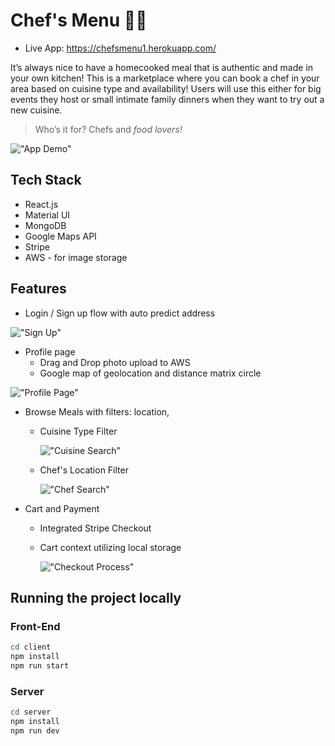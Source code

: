 # Chef's Menu :man_cook:

-   Live App: https://chefsmenu1.herokuapp.com/

It’s always nice to have a homecooked meal that is authentic and made in your own kitchen!
This is a marketplace where you can book a chef in your area based on cuisine type and
availability! Users will use this either for big events they host or small intimate family dinners
when they want to try out a new cuisine.

> Who’s it for?
> Chefs and _food lovers!_

!["App Demo"](https://thumbs.gfycat.com/PinkScratchyArabianoryx-size_restricted.gif?raw=true)

## Tech Stack

-   React.js
-   Material UI
-   MongoDB
-   Google Maps API
-   Stripe
-   AWS - for image storage

## Features

-   Login / Sign up flow with auto predict address

!["Sign Up"](https://thumbs.gfycat.com/ImperfectEnchantedAfghanhound-size_restricted.gif?raw=true)

-   Profile page
    -   Drag and Drop photo upload to AWS
    -   Google map of geolocation and distance matrix circle

!["Profile Page"](https://thumbs.gfycat.com/WillingWetEmperorpenguin-size_restricted.gif?raw=true)

-   Browse Meals with filters: location,

    -   Cuisine Type Filter

        !["Cuisine Search"](https://thumbs.gfycat.com/SafeInformalFlyinglemur-size_restricted.gif?raw=true)

    -   Chef's Location Filter

        !["Chef Search"](https://thumbs.gfycat.com/ClumsyComfortableAyeaye-size_restricted.gif?raw=true)

-   Cart and Payment

    -   Integrated Stripe Checkout
    -   Cart context utilizing local storage

        !["Checkout Process"](https://thumbs.gfycat.com/AmazingDazzlingBarb-size_restricted.gif?raw=true)

## Running the project locally

### Front-End

```sh
cd client
npm install
npm run start
```

### Server

```sh
cd server
npm install
npm run dev
```
